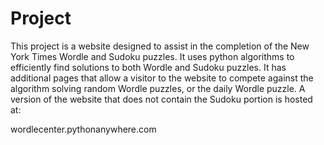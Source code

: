 # Project
 
This project is a website designed to assist in the completion of the New York Times Wordle and Sudoku puzzles. It uses python algorithms to efficiently find solutions to both Wordle and Sudoku puzzles. It has additional pages that allow a visitor to the website to compete against the algorithm solving random Wordle puzzles, or the daily Wordle puzzle. A version of the website that does not contain the Sudoku portion is hosted at:

wordlecenter.pythonanywhere.com
